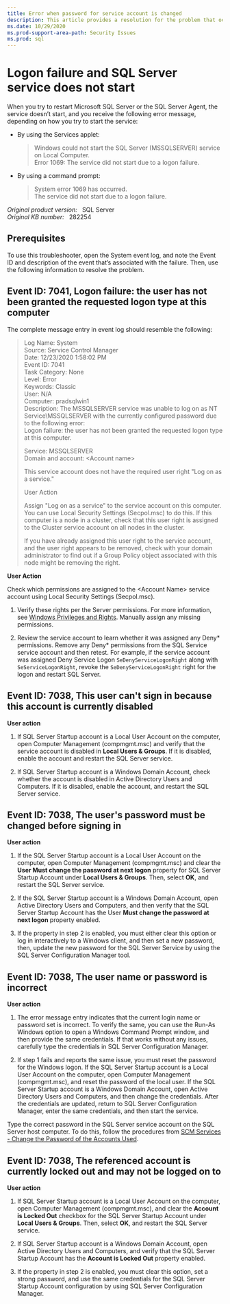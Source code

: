 ```yaml
---
title: Error when password for service account is changed
description: This article provides a resolution for the problem that occurs when the password for the SQL Server service account is changed.
ms.date: 10/29/2020
ms.prod-support-area-path: Security Issues
ms.prod: sql
---
```

# Logon failure and SQL Server service does not start

When you try to restart Microsoft SQL Server or the SQL Server Agent, the service doesn’t start, and you receive the following error message, depending on how you try to start the service:

- By using the Services applet:
  
    > Windows could not start the SQL Server (MSSQLSERVER) service on Local Computer.  
    Error 1069: The service did not start due to a logon failure.

- By using a command prompt:

    > System error 1069 has occurred.  
      The service did not start due to a logon failure.

_Original product version:_ &nbsp; SQL Server  
_Original KB number:_ &nbsp; 282254

## Prerequisites

To use this troubleshooter, open the System event log, and note the Event ID and description of the event that’s associated with the failure. Then, use the following information to resolve the problem.  

## Event ID: 7041, Logon failure: the user has not been granted the requested logon type at this computer

The complete message entry in event log should resemble the following:

>Log Name:      System  
Source:        Service Control Manager  
Date:          12/23/2020 1:58:02 PM  
Event ID:      7041  
Task Category: None  
Level:         Error  
Keywords:      Classic  
User:          N/A  
Computer:      pradsqlwin1  
Description:
The MSSQLSERVER service was unable to log on as NT Service\MSSQLSERVER with the currently configured password due to the following error:  
Logon failure: the user has not been granted the requested logon type at this computer.
>
> Service: MSSQLSERVER  
Domain and account: \<Account name>
>
> This service account does not have the required user right "Log on as a service."
>
> User Action
>
> Assign "Log on as a service" to the service account on this computer. You can use Local Security Settings (Secpol.msc) to do this. If this computer is a node in a cluster, check that this user right is assigned to the Cluster service account on all nodes in the cluster.
>
> If you have already assigned this user right to the service account, and the user right appears to be removed, check with your domain administrator to find out if a Group Policy object associated with this node might be removing the right.

**User Action**

Check which permissions are assigned to the \<Account Name> service account using Local Security Settings (Secpol.msc).

1. Verify these rights per the Server permissions. For more information, see [Windows Privileges and Rights](/sql/database-engine/configure-windows/configure-windows-service-accounts-and-permissions#Windows). Manually assign any missing permissions.

1. Review the service account to learn whether it was assigned any Deny* permissions. Remove any Deny* permissions from the SQL Service service account and then retest.  For example, if the service account was assigned Deny Service Logon `SeDenyServiceLogonRight` along with `SeServiceLogonRight`, revoke the `SeDenyServiceLogonRight` right for the logon and restart SQL Server.

## Event ID: 7038, This user can't sign in because this account is currently disabled

**User action**

1. If SQL Server Startup account is a Local User Account on the computer, open Computer Management (compmgmt.msc) and verify that the service account is disabled in **Local Users & Groups**. If it is disabled, enable the account and restart the SQL Server service.

1. If SQL Server Startup account is a Windows Domain Account, check whether the account is disabled in Active Directory Users and Computers. If it is disabled, enable the account, and restart the SQL Server service.

## Event ID: 7038, The user's password must be changed before signing in

**User action**

1. If the SQL Server Startup account is a Local User Account on the computer, open Computer Management (compmgmt.msc) and clear the **User Must change the password at next logon** property for SQL Server Startup Account under **Local Users & Groups**. Then, select **OK**, and restart the SQL Server service.

1. If the SQL Server Startup account is a Windows Domain Account, open Active Directory Users and Computers, and then verify that the SQL Server Startup Account has the User **Must change the password at next logon** property enabled.

1. If the property in step 2 is enabled, you must either clear this option or log in interactively to a Windows client, and then set a new password, then, update the new password for the SQL Server Service by using the SQL Server Configuration Manager tool.

## Event ID: 7038, The user name or password is incorrect

**User action**

1. The error message entry indicates that the current login name or password set is incorrect. To verify the same, you can use the Run-As Windows option to open a Windows Command Prompt window, and then provide the same credentials. If that works without any issues, carefully type the credentials in SQL Server Configuration Manager.

1. If step 1 fails and reports the same issue, you must reset the password for the Windows logon. If the SQL Server Startup account is a Local User Account on the computer, open Computer Management (compmgmt.msc), and reset the password of the local user. If the SQL Server Startup account is a Windows Domain Account, open Active Directory Users and Computers, and then change the credentials. After the credentials are updated, return to SQL Server Configuration Manager, enter the same credentials, and then start the service.

Type the correct password in the SQL Server service account on the SQL Server host computer. To do this, follow the procedures from [SCM Services - Change the Password of the Accounts Used](/sql/database-engine/configure-windows/scm-services-change-the-password-of-the-accounts-used).

## Event ID: 7038, The referenced account is currently locked out and may not be logged on to

**User action**

1. If SQL Server Startup account is a Local User Account on the computer, open Computer Management (compmgmt.msc), and clear the **Account is Locked Out** checkbox for the SQL Server Startup Account under **Local Users & Groups**. Then, select **OK**, and restart the SQL Server service.

1. If SQL Server Startup account is a Windows Domain Account, open Active Directory Users and Computers, and verify that the SQL Server Startup Account has the **Account is Locked Out** property enabled.

1. If the property in step 2 is enabled, you must clear this option, set a strong password, and use the same credentials for the SQL Server Startup Account configuration by using SQL Server Configuration Manager.
